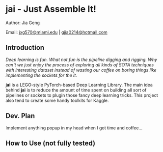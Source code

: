 # jai - Just Assemble It!

Author: Jia Geng

Email: jxg570@miami.edu | gjia0214@hotmail.com

## Introduction

*Deep learning is fun. What not fun is the pipeline digging and rigging. Why can't we just enjoy the process
 of exploring all kinds of SOTA techniques with interesting dataset instead of wasting our coffee on boring things like implementing the sockets for the it.*

**jai** is a LEGO-style PyTorch-based Deep Learning Library. 
The main idea behind **jai** is to reduce the amount of time spent on building all sort of pipelines or sockets to plugin those fancy deep learning tricks. This project also tend to create some handy toolkits for Kaggle.

## Dev. Plan

Implement anything popup in my head when I got time and coffee...

## How to Use (not fully tested)

